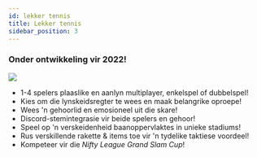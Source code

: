 ```yaml
---
id: lekker tennis
title: Lekker tennis
sidebar_position: 3
---
```


### Onder ontwikkeling vir 2022!

![](/img/NiftyTennis.jpeg)

- 1-4 spelers plaaslike en aanlyn multiplayer, enkelspel of dubbelspel!
- Kies om die lynskeidsregter te wees en maak belangrike oproepe!
- Wees 'n gehoorlid en emosioneel uit die skare!
- Discord-stemintegrasie vir beide spelers en gehoor!
- Speel op 'n verskeidenheid baanoppervlaktes in unieke stadiums!
- Rus verskillende rakette & items toe vir 'n tydelike taktiese voordeel!
- Kompeteer vir die _Nifty League Grand Slam Cup_!
